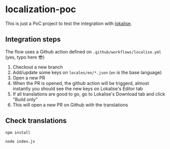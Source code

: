 # localization-poc

This is just a PoC project to test the integration with [lokalise](https://app.lokalise.com/).

## Integration steps

The flow uses a Github action defined on `.github/workflows/localise.yml` (yes, typo here 😎)

1. Checkout a new branch
2. Add/update some keys on `locales/en/*.json` (`en` is the base language)
3. Open a new PR
4. When the PR is opened, the github action will be triggerd, almost instantly
   you should see the new keys on Lokalise's Editor tab
6. If all translations are good to go, go to Lokalise's Download tab and click "Build only"
7. This will open a new PR on Github with the translations

## Check translations

```sh
npm install
```

```sh
node index.js
```
